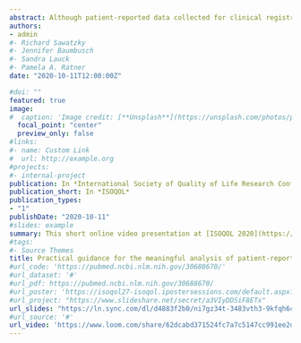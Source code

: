 ```yaml
---
abstract: Although patient-reported data collected for clinical registries have the potential to provide valuable information about the impact of treatment, there is little guidance about how to meaningfully analyse these data. The purpose of this study was to explicate the process of conducting such analyses as a guide by answering the following questions (1) What information can be extracted from linked clinical and administrative data sources?; (2) How should we best accommodate the unavoidable missing data within these datasets?; and (3) What is an appropriate analysis strategy for longitudinal patient-reported data? The primary methods included observations and reflections gained from the analysis of patient-reported data (Atrial Fibrillation Effect on Quality of Life Questionnaire) collected between 2008 and 2016 from a provincial cardiac registry in British Columbia (Canada) and linked with administrative health data. This presentation focuses on the key challenges experienced while working with these data (rather than on the findings of the statistical analyses). A large part of the study was focused on how to represent time, and then establish a defensible process to represent the individual variation in the patients’ trajectories. To extract information from linked data sources, substantial data preparation and cleaning were needed. Relevant information including patients’ comorbidities and interventions received were extracted with validated algorithms and various graphical techniques were employed to reveal relevant information (e.g., stacked bar plots and times series plots). To accommodate missing data, multilevel multiple imputation was used with all available auxiliary variables (including an indicator of death). Full information maximum likelihood was used afterwards to account for the follow-up times that were unequally spaced. To model patient trajectories, several methods including multilevel and latent growth models were compared. However, an emerging statistical approach known as growth mixture modelling allowed for the identification of multiple subgroups of trajectories and nesting of time to account for individually-varying times of observation. Analysis of clinical registries requires complex computer programming and knowledge of various analytical software packages. Meaningful analysis methods need to account for both the different subgroups of patient trajectories and variability in the frequency and timing of measurement occurrences. 
authors:
- admin
#- Richard Sawatzky
#- Jennifer Baumbusch
#- Sandra Lauck
#- Pamela A. Ratner
date: "2020-10-11T12:00:00Z"

#doi: ""
featured: true
image:
#  caption: 'Image credit: [**Unsplash**](https://unsplash.com/photos/pLCdAaMFLTE)'
  focal_point: "center"
  preview_only: false
#links:
#- name: Custom Link
#  url: http://example.org
#projects:
#- internal-project
publication: In *International Society of Quality of Life Research Conference*
publication_short: In *ISOQOL*
publication_types:
- "1"
publishDate: "2020-10-11"
#slides: example
summary: This short online video presentation at [ISOQOL 2020](https://www.isoqol.org/events/27th-annual-conference/) focuses on some key methodological challenges that were overcome while working with repeated measures patient-reported outcomes data collected from outpatients with atrial fibrillation.
#tags:
#- Source Themes
title: Practical guidance for the meaningful analysis of patient-reported data stored in clinical registries
#url_code: 'https://pubmed.ncbi.nlm.nih.gov/30688670/'
#url_dataset: '#'
#url_pdf: https://pubmed.ncbi.nlm.nih.gov/30688670/
#url_poster: 'https://isoqol27-isoqol.ipostersessions.com/default.aspx?s=92-DC-9D-#CE-6D-FA-6A-42-DB-DA-BC-29-5C-06-D3-7D'
#url_project: "https://www.slideshare.net/secret/a3VIyDDSiF8ETx"
url_slides: "https://ln.sync.com/dl/d4883f2b0/ni7gz34t-3483vth3-9kfqh6ca-66mpnjg4"
#url_source: '#'
url_video: 'https://www.loom.com/share/62dcabd371524fc7a7c5147cc991ee2d'
---
```

